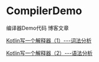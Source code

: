 # CompilerDemo
编译器Demo代码
博客文章

[Kotlin写一个解释器（1）---词法分析 ](https://juejin.cn/post/6953068081946034190)

[Kotlin写一个解释器（2）---语法分析 ](https://juejin.cn/post/6956738390301605895)